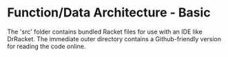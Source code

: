 # Function/Data Architecture - Basic

The 'src' folder contains bundled Racket files for use with an IDE like DrRacket.
The immediate outer directory contains a Github-friendly version for reading the code online.
